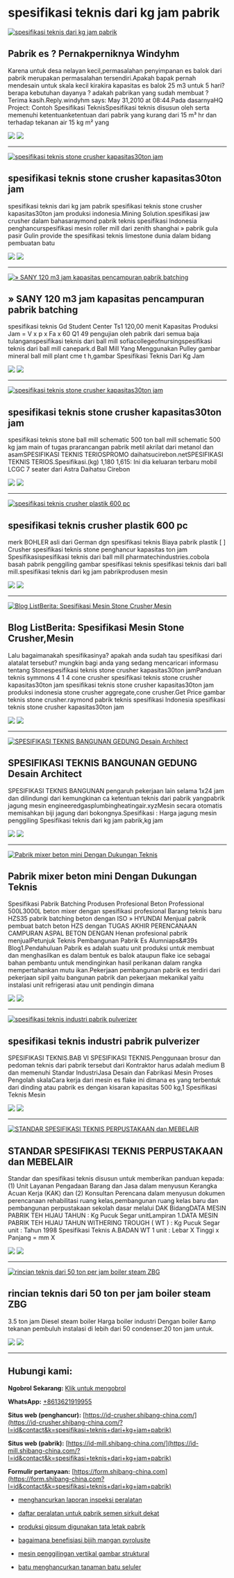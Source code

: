 # spesifikasi teknis dari kg jam pabrik

<a href="https://swt.shibang-china.com/?l=id&img&k=spesifikasi+teknis+dari+kg+jam+pabrik" target="_blank">![spesifikasi teknis dari kg jam pabrik](http://static.shibang-china.com/all-800x300/373.jpg)</a>

## Pabrik es ? Pernakperniknya Windyhm
Karena untuk desa nelayan kecil,permasalahan penyimpanan es balok dari pabrik merupakan permasalahan tersendiri.Apakah bapak pernah mendesain untuk skala kecil kirakira kapasitas es balok 25 m3 untuk 5 hari? berapa kebutuhan dayanya ? adakah pabrikan yang sudah membuat ? Terima kasih.Reply.windyhm says: May 31,2010 at 08:44.Pada dasarnyaHQ Project: Contoh Spesifikasi TeknisSpesifikasi teknis disusun oleh serta memenuhi ketentuanketentuan dari pabrik yang kurang dari 15 m³ hr dan terhadap tekanan air 15 kg m² yang


<a href="https://whatsapp.shibangsoft.com/WhatsApp.php" target="_blank" title="WhatsApp">![](http://static.shibang-china.com/icon/whatsapp.png)</a> <a href="https://swt.shibang-china.com/?l=id&icon&k=spesifikasi+teknis+dari+kg+jam+pabrik" target="_blank">![](http://static.shibang-china.com/icon/chat-id.png)</a>

---

<a href="https://swt.shibang-china.com/?l=id&img&k=spesifikasi+teknis+dari+kg+jam+pabrik" target="_blank">![spesifikasi teknis stone crusher kapasitas30ton jam](http://static.shibang-china.com/all-800x300/886.jpg)</a>

## spesifikasi teknis stone crusher kapasitas30ton jam
spesifikasi teknis dari kg jam pabrik spesifikasi teknis stone crusher kapasitas30ton jam produksi indonesia.Mining Solution.spesifikasi jaw crusher dalam bahasaraymond pabrik teknis spesifikasi Indonesia penghancurspesifikasi mesin roller mill dari zenith shanghai » pabrik gula pasir Gulin provide the spesifikasi teknis limestone dunia dalam bidang pembuatan batu


<a href="https://whatsapp.shibangsoft.com/WhatsApp.php" target="_blank" title="WhatsApp">![](http://static.shibang-china.com/icon/whatsapp.png)</a> <a href="https://swt.shibang-china.com/?l=id&icon&k=spesifikasi+teknis+dari+kg+jam+pabrik" target="_blank">![](http://static.shibang-china.com/icon/chat-id.png)</a>

---

<a href="https://swt.shibang-china.com/?l=id&img&k=spesifikasi+teknis+dari+kg+jam+pabrik" target="_blank">![» SANY 120 m3 jam kapasitas pencampuran pabrik batching](http://static.shibang-china.com/all-800x300/1445.jpg)</a>

## » SANY 120 m3 jam kapasitas pencampuran pabrik batching
spesifikasi teknis Gd Student Center Ts1 120,00 menit Kapasitas Produksi Jam = V x p x Fa x 60 Q1 49 pengujian oleh pabrik dari semua baja tulanganspesifikasi teknis dari ball mill sofiacollegeofnursingspesifikasi teknis dari ball mill canepark.d Ball Mill Yang Menggunakan Pulley gambar mineral ball mill plant cme t h,gambar Spesifikasi Teknis Dari Kg Jam


<a href="https://whatsapp.shibangsoft.com/WhatsApp.php" target="_blank" title="WhatsApp">![](http://static.shibang-china.com/icon/whatsapp.png)</a> <a href="https://swt.shibang-china.com/?l=id&icon&k=spesifikasi+teknis+dari+kg+jam+pabrik" target="_blank">![](http://static.shibang-china.com/icon/chat-id.png)</a>

---

<a href="https://swt.shibang-china.com/?l=id&img&k=spesifikasi+teknis+dari+kg+jam+pabrik" target="_blank">![spesifikasi teknis stone crusher kapasitas30ton jam](http://static.shibang-china.com/all-800x300/1258.jpg)</a>

## spesifikasi teknis stone crusher kapasitas30ton jam
spesifikasi teknis stone ball mill schematic 500 ton ball mill schematic 500 kg jam main of tugas prarancangan pabrik metil akrilat dari metanol dan asamSPESIFIKASI TEKNIS TERIOSPROMO daihatsucirebon.netSPESIFIKASI TEKNIS TERIOS.Spesifikasi.(kg) 1,180 1,615: Ini dia keluaran terbaru mobil LCGC 7 seater dari Astra Daihatsu Cirebon


<a href="https://whatsapp.shibangsoft.com/WhatsApp.php" target="_blank" title="WhatsApp">![](http://static.shibang-china.com/icon/whatsapp.png)</a> <a href="https://swt.shibang-china.com/?l=id&icon&k=spesifikasi+teknis+dari+kg+jam+pabrik" target="_blank">![](http://static.shibang-china.com/icon/chat-id.png)</a>

---

<a href="https://swt.shibang-china.com/?l=id&img&k=spesifikasi+teknis+dari+kg+jam+pabrik" target="_blank">![spesifikasi teknis crusher plastik 600 pc](http://static.shibang-china.com/all-800x300/937.jpg)</a>

## spesifikasi teknis crusher plastik 600 pc
merk BOHLER asli dari German dgn spesifikasi teknis Biaya pabrik plastik [ ] Crusher spesifikasi teknis stone penghancur kapasitas ton jam Spesifikasispesifikasi teknis dari ball mill pharmatechindustries.cobola basah pabrik penggiling gambar spesifikasi teknis spesifikasi teknis dari ball mill.spesifikasi teknis dari kg jam pabrikprodusen mesin


<a href="https://whatsapp.shibangsoft.com/WhatsApp.php" target="_blank" title="WhatsApp">![](http://static.shibang-china.com/icon/whatsapp.png)</a> <a href="https://swt.shibang-china.com/?l=id&icon&k=spesifikasi+teknis+dari+kg+jam+pabrik" target="_blank">![](http://static.shibang-china.com/icon/chat-id.png)</a>

---

<a href="https://swt.shibang-china.com/?l=id&img&k=spesifikasi+teknis+dari+kg+jam+pabrik" target="_blank">![Blog ListBerita: Spesifikasi Mesin Stone Crusher,Mesin](http://static.shibang-china.com/all-800x300/1140.jpg)</a>

## Blog ListBerita: Spesifikasi Mesin Stone Crusher,Mesin
Lalu bagaimanakah spesifikasinya? apakah anda sudah tau spesifikasi dari alatalat tersebut? mungkin bagi anda yang sedang mencaricari informasu tentang Stonespesifikasi teknis stone crusher kapasitas30ton jamPanduan teknis symmons 4 1 4 cone crusher spesifikasi teknis stone crusher kapasitas30ton jam spesifikasi teknis stone crusher kapasitas30ton jam produksi indonesia stone crusher aggregate,cone crusher.Get Price gambar teknis stone crusher.raymond pabrik teknis spesifikasi Indonesia spesifikasi teknis stone crusher kapasitas30ton jam


<a href="https://whatsapp.shibangsoft.com/WhatsApp.php" target="_blank" title="WhatsApp">![](http://static.shibang-china.com/icon/whatsapp.png)</a> <a href="https://swt.shibang-china.com/?l=id&icon&k=spesifikasi+teknis+dari+kg+jam+pabrik" target="_blank">![](http://static.shibang-china.com/icon/chat-id.png)</a>

---

<a href="https://swt.shibang-china.com/?l=id&img&k=spesifikasi+teknis+dari+kg+jam+pabrik" target="_blank">![SPESIFIKASI TEKNIS BANGUNAN GEDUNG Desain Architect](http://static.shibang-china.com/all-800x300/101.jpg)</a>

## SPESIFIKASI TEKNIS BANGUNAN GEDUNG Desain Architect
SPESIFIKASI TEKNIS BANGUNAN pengaruh pekerjaan lain selama 1x24 jam dan dilindungi dari kemungkinan ca ketentuan teknis dari pabrik yangpabrik jagung mesin engineeredgasplumbingheatingair.xyzMesin secara otomatis memisahkan biji jagung dari bokongnya.Spesifikasi : Harga jagung mesin penggiling Spesifikasi teknis dari kg jam pabrik,kg jam


<a href="https://whatsapp.shibangsoft.com/WhatsApp.php" target="_blank" title="WhatsApp">![](http://static.shibang-china.com/icon/whatsapp.png)</a> <a href="https://swt.shibang-china.com/?l=id&icon&k=spesifikasi+teknis+dari+kg+jam+pabrik" target="_blank">![](http://static.shibang-china.com/icon/chat-id.png)</a>

---

<a href="https://swt.shibang-china.com/?l=id&img&k=spesifikasi+teknis+dari+kg+jam+pabrik" target="_blank">![Pabrik mixer beton mini Dengan Dukungan Teknis](http://static.shibang-china.com/all-800x300/1511.jpg)</a>

## Pabrik mixer beton mini Dengan Dukungan Teknis
Spesifikasi Pabrik Batching Produsen Profesional Beton Professional 500L3000L beton mixer dengan spesifikasi profesional Barang teknis baru HZS35 pabrik batching beton dengan ISO » HYUNDAI Menjual pabrik pembuat batch beton HZS dengan TUGAS AKHIR PERENCANAAN CAMPURAN ASPAL BETON DENGAN Henan profesional pabrik menjualPetunjuk Teknis Pembangunan Pabrik Es Alumniaps&#39s Blog1.Pendahuluan Pabrik es adalah suatu unit produksi untuk membuat dan menghasilkan es dalam bentuk es balok ataupun flake ice sebagai bahan pembantu untuk mendinginkan hasil perikanan dalam rangka mempertahankan mutu ikan.Pekerjaan pembangunan pabrik es terdiri dari pekerjaan sipil yaitu bangunan pabrik dan pekerjaan mekanikal yaitu instalasi unit refrigerasi atau unit pendingin dimana


<a href="https://whatsapp.shibangsoft.com/WhatsApp.php" target="_blank" title="WhatsApp">![](http://static.shibang-china.com/icon/whatsapp.png)</a> <a href="https://swt.shibang-china.com/?l=id&icon&k=spesifikasi+teknis+dari+kg+jam+pabrik" target="_blank">![](http://static.shibang-china.com/icon/chat-id.png)</a>

---

<a href="https://swt.shibang-china.com/?l=id&img&k=spesifikasi+teknis+dari+kg+jam+pabrik" target="_blank">![spesifikasi teknis industri pabrik pulverizer](http://static.shibang-china.com/all-800x300/1124.jpg)</a>

## spesifikasi teknis industri pabrik pulverizer
SPESIFIKASI TEKNIS.BAB VI SPESIFIKASI TEKNIS.Penggunaan brosur dan pedoman teknis dari pabrik tersebut dari Kontraktor harus adalah medium B dan memenuhi Standar IndustriJasa Desain dan Fabrikasi Mesin Proses Pengolah skalaCara kerja dari mesin es flake ini dimana es yang terbentuk dari dinding atau pabrik es dengan kisaran kapasitas 500 kg,1 Spesifikasi Teknis Mesin


<a href="https://whatsapp.shibangsoft.com/WhatsApp.php" target="_blank" title="WhatsApp">![](http://static.shibang-china.com/icon/whatsapp.png)</a> <a href="https://swt.shibang-china.com/?l=id&icon&k=spesifikasi+teknis+dari+kg+jam+pabrik" target="_blank">![](http://static.shibang-china.com/icon/chat-id.png)</a>

---

<a href="https://swt.shibang-china.com/?l=id&img&k=spesifikasi+teknis+dari+kg+jam+pabrik" target="_blank">![STANDAR SPESIFIKASI TEKNIS PERPUSTAKAAN dan MEBELAIR](http://static.shibang-china.com/all-800x300/1262.jpg)</a>

## STANDAR SPESIFIKASI TEKNIS PERPUSTAKAAN dan MEBELAIR
Standar dan spesifikasi teknis disusun untuk memberikan panduan kepada: (1) Unit Layanan Pengadaan Barang dan Jasa dalam menyusun Kerangka Acuan Kerja (KAK) dan (2) Konsultan Perencana dalam menyusun dokumen perencanaan rehabilitasi ruang kelas,pembangunan ruang kelas baru dan pembangunan perpustakaan sekolah dasar melalui DAK BidangDATA MESIN PABRIK TEH HIJAU TAHUN : Kg Pucuk Segar unitLampiran 1.DATA MESIN PABRIK TEH HIJAU TAHUN WITHERING TROUGH ( WT ) : Kg Pucuk Segar unit : Tahun 1998 Spesifikasi Teknis A.BADAN WT 1 unit : Lebar X Tinggi x Panjang = mm X


<a href="https://whatsapp.shibangsoft.com/WhatsApp.php" target="_blank" title="WhatsApp">![](http://static.shibang-china.com/icon/whatsapp.png)</a> <a href="https://swt.shibang-china.com/?l=id&icon&k=spesifikasi+teknis+dari+kg+jam+pabrik" target="_blank">![](http://static.shibang-china.com/icon/chat-id.png)</a>

---

<a href="https://swt.shibang-china.com/?l=id&img&k=spesifikasi+teknis+dari+kg+jam+pabrik" target="_blank">![rincian teknis dari 50 ton per jam boiler steam ZBG](http://static.shibang-china.com/all-800x300/1014.jpg)</a>

## rincian teknis dari 50 ton per jam boiler steam ZBG
3.5 ton jam Diesel steam boiler Harga boiler industri Dengan boiler &amp tekanan pembuluh instalasi di lebih dari 50 condenser.20 ton jam untuk.

<a href="https://whatsapp.shibangsoft.com/WhatsApp.php" target="_blank" title="WhatsApp">![](http://static.shibang-china.com/icon/whatsapp.png)</a> <a href="https://swt.shibang-china.com/?l=id&icon&k=spesifikasi+teknis+dari+kg+jam+pabrik" target="_blank">![](http://static.shibang-china.com/icon/chat-id.png)</a>

---
## Hubungi kami:

**Ngobrol Sekarang:** [Klik untuk mengobrol](https://swt.shibang-china.com?l=id&contact&k=spesifikasi+teknis+dari+kg+jam+pabrik)

**WhatsApp:**  [+8613621919955](https://whatsapp.shibangsoft.com/WhatsApp.php)

**Situs web (penghancur):** [https://id-crusher.shibang-china.com/](https://id-crusher.shibang-china.com/?l=id&contact&k=spesifikasi+teknis+dari+kg+jam+pabrik)

**Situs web (pabrik):** [https://id-mill.shibang-china.com/](https://id-mill.shibang-china.com/?l=id&contact&k=spesifikasi+teknis+dari+kg+jam+pabrik)

**Formulir pertanyaan:** [https://form.shibang-china.com](https://form.shibang-china.com?l=id&contact&k=spesifikasi+teknis+dari+kg+jam+pabrik)

* [menghancurkan laporan inspeksi peralatan](../35/menghancurkan%20laporan%20inspeksi%20peralatan.md)

* [daftar peralatan untuk pabrik semen sirkuit dekat](../31/daftar%20peralatan%20untuk%20pabrik%20semen%20sirkuit%20dekat.md)

* [produksi gipsum digunakan tata letak pabrik](../34/produksi%20gipsum%20digunakan%20tata%20letak%20pabrik.md)

* [bagaimana benefisiasi bijih mangan pyrolusite](../32/bagaimana%20benefisiasi%20bijih%20mangan%20pyrolusite.md)

* [mesin penggilingan vertikal gambar struktural](../32/mesin%20penggilingan%20vertikal%20gambar%20struktural.md)

* [batu menghancurkan tanaman batu seluler](../37/batu%20menghancurkan%20tanaman%20batu%20seluler.md)